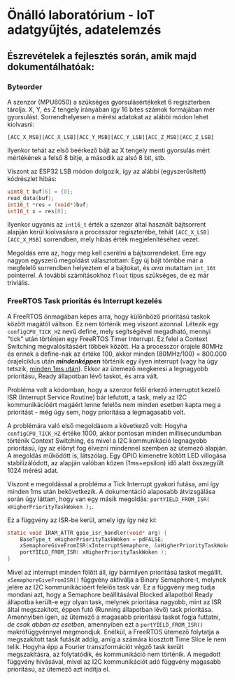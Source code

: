 # Önálló laboratórium - IoT adatgyűjtés, adatelemzés

## Észrevételek a fejlesztés során, amik majd dokumentálhatóak:

### Byteorder
A szenzor (MPU6050) a szükséges gyorsulásértékeket 6 regiszterben tárolja. X, Y, és Z tengely irányában így 16 bites számok formájában mér gyorsulást. Sorrendhelyesen a mérési adatokat az alábbi módon lehet kiolvasni:

`[ACC_X_MSB][ACC_X_LSB][ACC_Y_MSB][ACC_Y_LSB][ACC_Z_MSB][ACC_Z_LSB]`

Ilyenkor tehát az első beérkező bájt az X tengely menti gyorsulás mért mértékének a felső 8 bitje, a második az alsó 8 bit, stb.

Viszont az ESP32 LSB módon dolgozik, így az alábbi (egyszerűsített) kódrészlet hibás:
```c
uint8_t buf[6] = {0};
read_data(buf);
int16_t *res = (void*)buf;
int16_t x = res[0];
```

Ilyenkor ugyanis az `int16_t` érték a szenzor által használt bájtsorrent alapján kerül kiolvasásra a processzor regiszterébe, tehát `[ACC_X_LSB][ACC_X_MSB]` sorrendben, mely hibás érték megjelenítéséhez vezet. 

Megoldás erre az, hogy meg kell cserélni a bájtsorrendeket. Erre egy nagyon egyszerű megoldást választottam: Egy új bájt tömbbe már a megfelelő sorrendben helyeztem el a bájtokat, és *arra* mutattam `int_16t` pointerrel. A további számításokhoz `float` típus szükséges, de ez már triviális. 

### FreeRTOS Task prioritás és Interrupt kezelés

A FreeRTOS önmagában képes arra, hogy különböző prioritású taskok között magától váltson. Ez nem történik meg viszont azonnal. Létezik egy `configCPU_TICK_HZ` nevű define, mely segítségével megadható, mennyi "tick" után történjen egy FreeRTOS Timer Interrupt. Ez felel a Context Switching megvalósításáért többek között. Ha a processzor órajele 80MHz és ennek a define-nak az értéke 100, akkor minden (80MHz/100) = 800.000 órajelciklus után ***mindenképpen*** történik egy ilyen interrupt (vagy ha úgy tetszik, [minden 1ms után](https://onlinedocs.microchip.com/pr/GUID-F3CEAE3B-C3C1-4B92-B031-4E07B8ACCD81-en-US-3/index.html?GUID-F9AFE28C-0CAB-4DF6-985F-B5844B6B9AE0)). Ekkor az ütemező megkeresi a legnagyobb prioritásu, Ready állapotban lévő taskot, és arra vált. 

Probléma volt a kódomban, hogy a szenzor felől érkező interruptot kezelő ISR (Interrupt Service Routine) bár lefutott, a task, mely az I2C kommunikációért magáért lenne felelős nem minden esetben kapta meg a prioritást - még úgy sem, hogy prioritása a legmagasabb volt.

A problémára való első megoldásom a következő volt: Hogyha `configCPU_TICK_HZ` értéke 1000, akkor pontosan minden millisecundumban történik Context Switching, és mivel a I2C kommunikáció legnagyobb prioritású, így az előnyt fog élvezni mindennel szemben az ütemező alapján. A megoldás működött is, látszólag. Egy GPIO kimenetre kötött LED villogása stabilizálódott, az alapján valóban közen (1ms+epsilon) idő alatt összegyűlt 1024 mérési adat. 

Viszont e megoldással a probléma a Tick Interrupt gyakori futása, ami így minden 1ms után bekövetkezik. A dokumentáció alaposabb átvizsgálása során úgy láttam, hogy van egy másik megoldás: `portYIELD_FROM_ISR( xHigherPriorityTaskWoken );`.

Ez a függvény az ISR-be kerül, amely így így néz ki:
```c
static void IRAM_ATTR gpio_isr_handler(void* arg) {
	BaseType_t xHigherPriorityTaskWoken = pdFALSE;
	xSemaphoreGiveFromISR(xInterruptSemaphore, &xHigherPriorityTaskWoken);
	portYIELD_FROM_ISR( xHigherPriorityTaskWoken );
}
```

Mivel az interrupt minden fölött áll, így bármilyen prioritású taskot megállít. `xSemaphoreGiveFromISR()` függvény aktiválja a Binary Semaphore-t, melynek jelére az I2C kommunikációért felelős task vár. Ez a függvény meg tudja mondani azt, hogy a Semaphore beállításával Blocked állapotból Ready állapotba került-e egy olyan task, melynek prioritása nagyobb, mint az ISR által megszakított, éppen futó (Running állapotban lévő) task prioritása. Amennyiben igen, az ütemező a magasabb prioritású taskot fogja futtatni, *de csak abban az esetben*, amennyiben ezt a `portYIELD_FROM_ISR()` makrófüggvénnyel megmondjuk. Enélkül, a FreeRTOS ütemező folytatja a megszakított task futását addig, amíg a számára kiosztott Time Slice le nem telik. Hogyha épp a Fourier transzformációt végző task került megszakításra, az folytatódik, és kommunikáció nem történik. A megadott függvény hívásával, mivel az I2C kommunikációt adó függvény magasabb prioritású, az ütemező azt indítja el.
